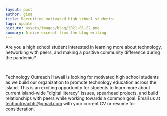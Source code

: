 ```yaml
---
layout: post
author: gina
title: Recruiting motivated high school students!
tags: update
picture: assets/images/blog/2021-01-22.png
summary: A nice excerpt from the blog writing
---
```


Are you a high school student interested in learning more about technology,  networking with peers, and making a positive community difference during the pandemic?

<br>

Technology Outreach Hawaii is looking for motivated high school students as we build our organization to promote technology education across the island. This is an exciting opportunity for students to learn more about current island-wide "digital literacy" issues, spearhead projects, and build relationships with peers while working towards a common goal. Email us at techoutreachhi@gmail.com with your current CV or resume for consideration.
